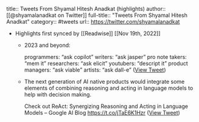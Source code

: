 title:: Tweets From Shyamal Hitesh Anadkat (highlights)
author:: [[@shyamalanadkat on Twitter]]
full-title:: "Tweets From Shyamal Hitesh Anadkat"
category:: #tweets
url:: https://twitter.com/shyamalanadkat

- Highlights first synced by [[Readwise]] [[Nov 19th, 2022]]
	- 2023 and beyond:
	  
	  programmers: “ask copilot”
	  writers: “ask jasper”
	  pro note takers: “mem it”
	  researchers: “ask elicit”
	  youtubers: “descript it”
	  product managers: “ask viable”
	  artists: “ask dall-e” ([View Tweet](https://twitter.com/shyamalanadkat/status/1593135578014683136))
	- The next generation of AI native products would integrate some elements of combining reasoning and acting in language models to help with decision making.
	  
	  Check out ReAct: Synergizing Reasoning and Acting in Language Models – Google AI Blog https://t.co/jTaE6K1Hzr ([View Tweet](https://twitter.com/shyamalanadkat/status/1593130579301584896))